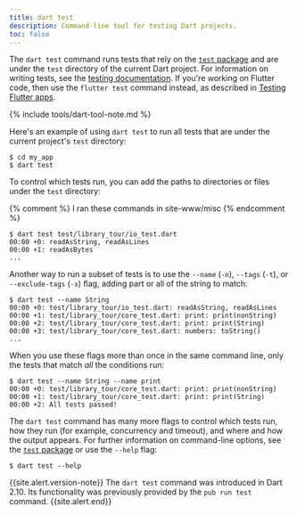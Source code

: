 ```yaml
---
title: dart test
description: Command-line tool for testing Dart projects.
toc: false
---
```


The `dart test` command runs tests that
rely on the [`test` package][] and
are under the `test` directory of the current Dart project.
For information on writing tests, see the 
[testing documentation][].
If you're working on Flutter code, then use the `flutter test` command instead,
as described in [Testing Flutter apps][].

[testing documentation]: /guides/testing
[`test` package]: {{site.pub-pkg}}/test
[Testing Flutter apps]: {{site.flutter-docs}}/testing

{% include tools/dart-tool-note.md %}

Here's an example of using `dart test` to run all tests
that are under the current project's `test` directory:

```terminal
$ cd my_app
$ dart test
```

To control which tests run, you can add the paths to
directories or files under the `test` directory:

{% comment %}
  I ran these commands in site-www/misc
{% endcomment %}

```terminal
$ dart test test/library_tour/io_test.dart
00:00 +0: readAsString, readAsLines
00:00 +1: readAsBytes
...
```

Another way to run a subset of tests is to use the `--name` (`-n`),
`--tags` (`-t`), or `--exclude-tags` (`-x`) flag,
adding part or all of the string to match:

```terminal
$ dart test --name String
00:00 +0: test/library_tour/io_test.dart: readAsString, readAsLines
00:00 +1: test/library_tour/core_test.dart: print: print(nonString)
00:00 +2: test/library_tour/core_test.dart: print: print(String)
00:00 +3: test/library_tour/core_test.dart: numbers: toString()
...
```

When you use these flags more than once in the same command line,
only the tests that match _all_ the conditions run:

```terminal
$ dart test --name String --name print
00:00 +0: test/library_tour/core_test.dart: print: print(nonString)
00:00 +1: test/library_tour/core_test.dart: print: print(String)
00:00 +2: All tests passed!
```

The `dart test` command has many more flags to control
which tests run,
how they run (for example, concurrency and timeout), and
where and how the output appears.
For further information on command-line options,
see the [`test` package] or
use the `--help` flag:

```terminal
$ dart test --help
```

{{site.alert.version-note}}
  The `dart test` command was introduced in Dart 2.10.
  Its functionality was previously provided by
  the `pub run test` command.
{{site.alert.end}}

